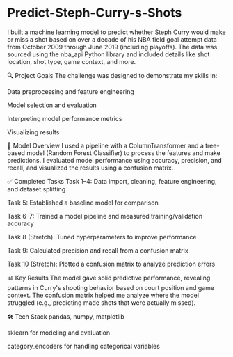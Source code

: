 # Predict-Steph-Curry-s-Shots
I built a machine learning model to predict whether Steph Curry would make or miss a shot based on over a decade of his NBA field goal attempt data
from October 2009 through June 2019 (including playoffs). The data was sourced using the nba_api Python library and included details like shot location, shot type, game context, and more.

🔍 Project Goals
The challenge was designed to demonstrate my skills in:

Data preprocessing and feature engineering

Model selection and evaluation

Interpreting model performance metrics

Visualizing results

🧠 Model Overview
I used a pipeline with a ColumnTransformer and a tree-based model (Random Forest Classifier) to process the features and make predictions. I evaluated model performance using accuracy, precision, and recall, and visualized the results using a confusion matrix.

✅ Completed Tasks
Task 1–4: Data import, cleaning, feature engineering, and dataset splitting

Task 5: Established a baseline model for comparison

Task 6–7: Trained a model pipeline and measured training/validation accuracy

Task 8 (Stretch): Tuned hyperparameters to improve performance

Task 9: Calculated precision and recall from a confusion matrix

Task 10 (Stretch): Plotted a confusion matrix to analyze prediction errors

📊 Key Results
The model gave solid predictive performance, revealing patterns in Curry's shooting behavior based on court position and game context. The confusion matrix helped me analyze where the model struggled (e.g., predicting made shots that were actually missed).

🛠 Tech Stack
pandas, numpy, matplotlib

sklearn for modeling and evaluation

category_encoders for handling categorical variables
